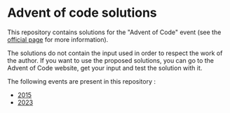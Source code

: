 # Advent of code solutions

This repository contains solutions for the "Advent of Code" event (see the [official page](https://adventofcode.com/2023/about) for more information).

The solutions do not contain the input used in order to respect the work of the author. If you want to use the proposed solutions, you can go to the Advent of Code website, get your input and test the solution with it.

The following events are present in this repository : 
* [2015](./2015)
* [2023](./2023)

